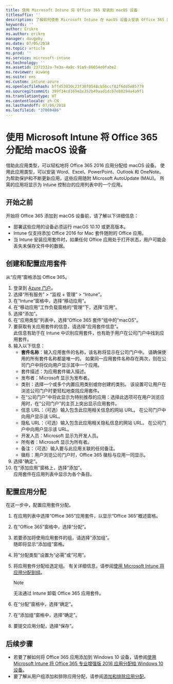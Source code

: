 ```yaml
---
title: 使用 Microsoft Intune 将 Office 365 安装到 macOS 设备
titlesuffix: ''
description: 了解如何使用 Microsoft Intune 在 macOS 设备上安装 Office 365 应用。
keywords: ''
author: Erikre
ms.author: erikre
manager: dougeby
ms.date: 07/05/2018
ms.topic: article
ms.prod: ''
ms.service: microsoft-intune
ms.technology: ''
ms.assetid: 2372332a-7e3a-4a9c-91a9-86654e0fabe2
ms.reviewer: aiwang
ms.suite: ems
ms.custom: intune-azure
ms.openlocfilehash: bffd53030c23f38f0548cb5bccf82f6dd5e85779
ms.sourcegitcommit: 399f34cd169e2e352b49aad1dcb7e88294a4a9f1
ms.translationtype: HT
ms.contentlocale: zh-CN
ms.lasthandoff: 07/06/2018
ms.locfileid: "37869486"
---
```

# <a name="assign-office-365-to-macos-devices-with-microsoft-intune"></a>使用 Microsoft Intune 将 Office 365 分配给 macOS 设备

借助此应用类型，可以轻松地将 Office 365 2016 应用分配给 macOS 设备。 使用此应用类型，可以安装 Word、Excel、PowerPoint、Outlook 和 OneNote。 为帮助保护和不断更新应用，这些应用随附 Microsoft AutoUpdate (MAU)。 所需的应用将显示为 Intune 控制台的应用列表中的一个应用。


## <a name="before-you-start"></a>开始之前

开始将 Office 365 添加到 macOS 设备前，请了解以下详细信息：

- 部署这些应用的设备必须运行 macOS 10.10 或更高版本。
- Intune 仅支持添加 Office 2016 for Mac 套件随附的 Office 应用。
- 当 Intune 安装应用套件时，如果任何 Office 应用处于打开状态，用户可能会丢失未保存文件中的数据。

## <a name="create-and-configure-the-app-suite"></a>创建和配置应用套件

从“应用”窗格添加 Office 365。
1. 登录到 [Azure 门户](https://portal.azure.com)。
2. 选择“所有服务” > “监视 + 管理” > “Intune”。
3. 在“Intune”窗格中，选择“移动应用”。
4. 在“移动应用”工作负载窗格的“管理”下，选择“应用”。 
5. 选择“添加”。
6. 在“应用类型”列表中，选择“Office 365 套件”组中的“macOS”。
7. 要获取有关应用套件的信息，请选择“应用套件信息”。  
    此信息有助于在 Intune 中识别应用套件，也有助于用户在公司门户中找到应用套件。
8. 输入以下信息：
    - **套件名称**：输入应用套件的名称，该名称将显示在公司门户中。 请确保使用的所有套件名称都是唯一的。 如果同一应用套件名称存在两次，则在公司门户中将仅向用户显示其中一个应用。
    - 套件描述：为应用套件输入描述。
    - 发布者：Microsoft 显示为发布者。
    - 类别：选择一个或多个内置应用类别或你创建的类别。 该设置可让用户在浏览公司门户时更轻松地查找应用套件。
    - 在“公司门户”中将此显示为特别推荐的应用：选择此选项可在用户浏览应用时，在“公司门户”的主页上突出显示应用套件。
    - 信息 URL：（可选）输入包含此应用相关信息的网站 URL。 在公司门户中向用户显示该 URL。
    - 隐私 URL：（可选）输入包含此应用相关隐私信息的网站 URL。 在公司门户中向用户显示该 URL。
    - 开发人员：Microsoft 显示为开发人员。
    - 所有者：Microsoft 显示为所有者。
    - 备注：（可选）输入要与此应用关联的任何备注。
    - 徽标：用户浏览公司门户时，Office 365 徽标与应用一同显示。
9. 选择“确定”。
10. 在“添加应用”窗格上，选择“添加”。  
    应用套件在应用列表中显示为各个条目。

## <a name="configure-app-assignments"></a>配置应用分配

在这一步中，配置应用套件分配。 

1. 在应用列表中选择“Office 365”应用套件，以显示“Office 365”概述窗格。
2. 在“Office 365”窗格中，选择“分配”。
3. 若要添加将使用应用套件的组，请选择“添加组”。  
    随即将显示“添加组”窗格。
4. 将“分配类型”设置为“必需”或“可用”。
5. 将应用套件分配给选定组。 有关详细信息，请参阅[使用 Microsoft Intune 将应用分配到组](apps-deploy.md)。

    >[!Note]
    > 无法通过 Intune 卸载 Office 365 应用套件。

5. 在“分配”窗格中，选择“确定”。
6. 在“添加组”窗格中，选择“确定”。
7. 要提交应用分配，选择“保存”。

## <a name="next-steps"></a>后续步骤

- 若要了解如何将 Office 365 应用添加到 Windows 10 设备，请参阅[使用 Microsoft Intune 将 Office 365 专业增强版 2016 应用分配给 Windows 10 设备](apps-add-office365.md)。
- 要了解从用户组添加和排除应用分配，请参阅[添加和排除应用分配](apps-inc-exl-assignments.md)。
